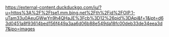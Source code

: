 https://external-content.duckduckgo.com/iu/?u=https%3A%2F%2Ftse1.mm.bing.net%2Fth%2Fid%2FOIP.1-uTam33u0AeuGWwYn9h4QHaJE%3Fcb%3D12%26pid%3DApi&f=1&ipt=d63d0451a8f93614bed156f449a3aa6d06b88e549da18fc00deb33de34eea3d7&ipo=images
